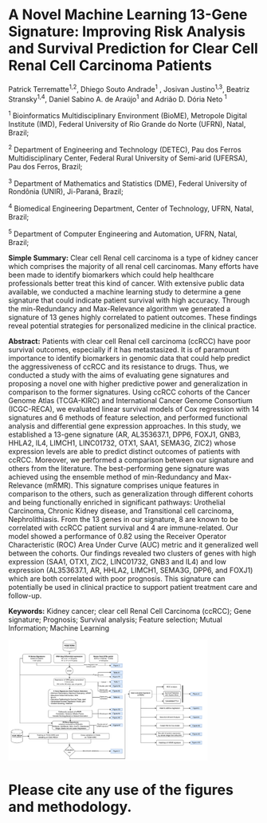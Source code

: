 # A Novel Machine Learning 13-Gene Signature: Improving Risk Analysis and Survival Prediction for Clear Cell Renal Cell Carcinoma Patients

Patrick Terrematte<sup>1,2</sup>, Dhiego Souto Andrade<sup>1</sup> , Josivan Justino<sup>1,3</sup>, Beatriz Stransky<sup>1,4</sup>, Daniel Sabino A. de Araújo<sup>1</sup> and Adrião D. Dória Neto <sup>1</sup>

<sup>1</sup>	Bioinformatics Multidisciplinary Environment (BioME), Metropole Digital Institute (IMD), Federal University of Rio Grande do Norte (UFRN), Natal, Brazil;

<sup>2</sup>	Department of Engineering and Technology (DETEC), Pau dos Ferros Multidisciplinary Center, Federal Rural University of Semi-arid (UFERSA), Pau dos Ferros,  Brazil;

<sup>3</sup>	Department of Mathematics and Statistics (DME), Federal University of Rondônia (UNIR), Ji-Paraná, Brazil;

<sup>4</sup>	Biomedical Engineering Department, Center of Technology, UFRN, Natal, Brazil;

<sup>5</sup>	Department of Computer Engineering and Automation, UFRN, Natal, Brazil;


**Simple Summary:** Clear cell Renal cell carcinoma is a type of kidney cancer which comprises the majority of all renal cell carcinomas. Many efforts have been made to identify biomarkers which could help healthcare professionals better treat this kind of cancer. With extensive public data available, we conducted a machine learning study to determine a gene signature that could indicate patient survival with high accuracy. Through the min-Redundancy and Max-Relevance algorithm we generated a signature of 13 genes highly correlated to patient outcomes. These findings reveal potential strategies for personalized medicine in the clinical practice. 

**Abstract:** Patients with clear cell Renal cell carcinoma (ccRCC) have poor survival outcomes, especially if it has metastasized. It is of paramount importance to identify biomarkers in genomic data that could help predict the aggressiveness of ccRCC and its resistance to drugs. Thus, we conducted a study with the aims of evaluating gene signatures and proposing a novel one with higher predictive power and generalization in comparison to the former signatures. Using ccRCC cohorts of the Cancer Genome Atlas (TCGA-KIRC) and International Cancer Genome Consortium (ICGC-RECA), we evaluated linear survival models of Cox regression with 14 signatures and 6 methods of feature selection, and performed functional analysis and differential gene expression approaches. In this study, we established a 13-gene signature (AR, AL353637.1, DPP6, FOXJ1, GNB3, HHLA2, IL4, LIMCH1, LINC01732, OTX1, SAA1, SEMA3G, ZIC2) whose expression levels are able to predict distinct outcomes of patients with ccRCC. Moreover, we performed a comparison between our signature and others from the literature. The best-performing gene signature was achieved using the ensemble method of min-Redundancy and Max-Relevance (mRMR). This signature comprises unique features in comparison to the others, such as generalization through different cohorts and being functionally enriched in significant pathways: Urothelial Carcinoma, Chronic Kidney disease, and Transitional cell carcinoma, Nephrolithiasis. From the 13 genes in our signature, 8 are known to be correlated with ccRCC patient survival and 4 are immune-related. Our model showed a performance of 0.82 using the Receiver Operator Characteristic (ROC) Area Under Curve (AUC) metric and it generalized well between the cohorts. Our findings revealed two clusters of genes with high expression (SAA1, OTX1, ZIC2, LINC01732, GNB3 and IL4) and low expression (AL353637.1, AR, HHLA2, LIMCH1, SEMA3G, DPP6, and FOXJ1) which are both correlated with poor prognosis. This signature can potentially be used in clinical practice to support patient treatment care and follow-up.

**Keywords:** Kidney cancer; clear cell Renal Cell Carcinoma (ccRCC); Gene signature; Prognosis; Survival analysis; Feature selection; Mutual Information; Machine Learning


[<img src="./figs/fig1_flowchart.jpeg" width="400" />](Flowchart)

# Please cite any use of the figures and methodology.


